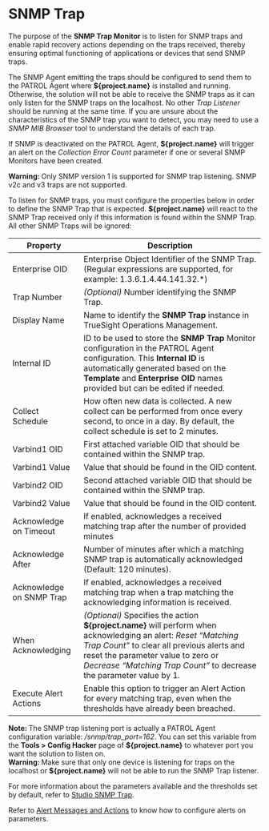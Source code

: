 # SNMP Trap

The purpose of the **SNMP Trap Monitor** is to listen for SNMP traps and enable rapid recovery actions depending on the traps received, thereby ensuring optimal functioning of applications or devices that send SNMP traps.

The SNMP Agent emitting the traps should be configured to send them to the PATROL Agent where **${project.name}** is installed and running. Otherwise, the solution will not be able to receive the SNMP traps as it can only listen for the SNMP traps on the localhost. No other *Trap Listener* should be running at the same time. If you are unsure about the characteristics of the SNMP trap you want to detect, you may need to use a *SNMP MIB Browser* tool to understand the details of each trap.

If SNMP is deactivated on the PATROL Agent, **${project.name}** will trigger an alert on the *Collection Error Count* parameter if one or several SNMP Monitors have been created.

<div class="alert alert-danger"><i class="icon-remove-sign"></i><strong>Warning: </strong>Only SNMP version 1 is supported for SNMP trap listening. SNMP v2c and v3 traps are not supported.</div>

To listen for SNMP traps,  you must configure the properties below in order to define the SNMP Trap that is expected. **${project.name}** will react to the SNMP Trap received only if this information is found within the SNMP Trap. All other SNMP Traps will be ignored:

| Property                 | Description                                                                                                                                                                                                                                                                |
| ------------------------ | -------------------------------------------------------------------------------------------------------------------------------------------------------------------------------------------------------------------------------------------------------------------------- |
| Enterprise OID           | Enterprise Object Identifier of the SNMP Trap. (Regular expressions are supported, for example: 1.3.6.1.4.44.141.32.*)                                                                                                                                                     |
| Trap Number              | *(Optional)* Number identifying the SNMP Trap.                                                                                                                                                                                                                             |
| Display Name             | Name to identify the **SNMP Trap** instance in TrueSight Operations Management.                                                                                                                                                                                            |
| Internal ID              | ID to be used to store the **SNMP Trap** Monitor configuration in the PATROL Agent configuration. This **Internal ID** is automatically generated based on the **Template** and **Enterprise OID** names provided but can be edited if needed.                             |
| Collect Schedule         | How often new data is collected. A new collect can be performed from once every second, to once in a day. By default, the collect schedule is set to 2 minutes.                                                                                                            |
| Varbind1 OID             | First attached variable OID that should be contained within the SNMP trap.                                                                                                                                                                                                 |
| Varbind1 Value           | Value that should be found in the OID content.                                                                                                                                                                                                                             |
| Varbind2 OID             | Second attached variable OID that should be contained within the SNMP trap.                                                                                                                                                                                                |
| Varbind2 Value           | Value that should be found in the OID content.                                                                                                                                                                                                                             |
| Acknowledge on Timeout   | If enabled, acknowledges a received matching trap after the number of provided minutes                                                                                                                                                                                     |
| Acknowledge After        | Number of minutes after which a matching SNMP trap is automatically acknowledged (Default: 120 minutes).                                                                                                                                                                   |
| Acknowledge on SNMP Trap | If enabled, acknowledges a received matching trap when a trap matching the acknowledging information is received.                                                                                                                                                          |
| When Acknowledging       | *(Optional)* Specifies the action **${project.name}** will perform when acknowledging an alert: *Reset “Matching Trap Count”* to clear all previous alerts and reset the parameter value to zero or *Decrease “Matching Trap Count”* to decrease the parameter value by 1. |
| Execute Alert Actions    | Enable this option to trigger an Alert Action for every matching trap, even when the thresholds have already been breached.                                                                                                                                                |

<div class="alert alert-info"><i class="icon-hand-up"></i><strong>Note: </strong> The SNMP trap listening port is actually a PATROL Agent configuration variable: <i>/snmp/trap_port=162</i>. You can set this variable from the <strong>Tools > Config Hacker</strong> page of <strong>${project.name}</strong> to whatever port you want the solution to listen on.</div>

<div class="alert alert-danger"><i class="icon-remove-sign"></i><strong>Warning: </strong>Make sure that only one device is listening for traps on the localhost or <strong>${project.name}</strong> will not be able to run the SNMP Trap listener.</div>

For more information about the parameters available and the thresholds set by default, refer to [Studio SNMP Trap](../X_SNMPTRAP.html).

Refer to [Alert Messages and Actions](../alerts.html) to know how to configure alerts on parameters.
